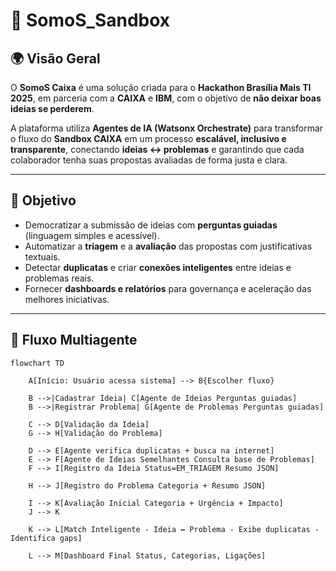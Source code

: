 # 🧩 SomoS_Sandbox

## 🌍 Visão Geral
O **SomoS Caixa** é uma solução criada para o **Hackathon Brasília Mais TI 2025**, em parceria com a **CAIXA** e **IBM**, com o objetivo de **não deixar boas ideias se perderem**.  

A plataforma utiliza **Agentes de IA (Watsonx Orchestrate)** para transformar o fluxo do **Sandbox CAIXA** em um processo **escalável, inclusivo e transparente**, conectando **ideias ↔ problemas** e garantindo que cada colaborador tenha suas propostas avaliadas de forma justa e clara.

---

## 🎯 Objetivo
- Democratizar a submissão de ideias com **perguntas guiadas** (linguagem simples e acessível).  
- Automatizar a **triagem** e a **avaliação** das propostas com justificativas textuais.  
- Detectar **duplicatas** e criar **conexões inteligentes** entre ideias e problemas reais.  
- Fornecer **dashboards e relatórios** para governança e aceleração das melhores iniciativas.  

---

## 🔄 Fluxo Multiagente

```mermaid
flowchart TD

    A[Início: Usuário acessa sistema] --> B{Escolher fluxo}
    
    B -->|Cadastrar Ideia| C[Agente de Ideias Perguntas guiadas]
    B -->|Registrar Problema| G[Agente de Problemas Perguntas guiadas]

    C --> D[Validação da Ideia]
    G --> H[Validação do Problema]

    D --> E[Agente verifica duplicatas + busca na internet]
    E --> F[Agente de Ideias Semelhantes Consulta base de Problemas]
    F --> I[Registro da Ideia Status=EM_TRIAGEM Resumo JSON]

    H --> J[Registro do Problema Categoria + Resumo JSON]

    I --> K[Avaliação Inicial Categoria + Urgência + Impacto]
    J --> K

    K --> L[Match Inteligente - Ideia ↔ Problema - Exibe duplicatas - Identifica gaps]

    L --> M[Dashboard Final Status, Categorias, Ligações]
